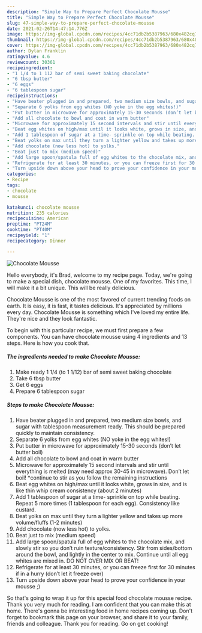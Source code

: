 ```yaml
---
description: "Simple Way to Prepare Perfect Chocolate Mousse"
title: "Simple Way to Prepare Perfect Chocolate Mousse"
slug: 47-simple-way-to-prepare-perfect-chocolate-mousse
date: 2021-02-26T14:47:14.776Z
image: https://img-global.cpcdn.com/recipes/4cc71db2b5387963/680x482cq70/chocolate-mousse-recipe-main-photo.jpg
thumbnail: https://img-global.cpcdn.com/recipes/4cc71db2b5387963/680x482cq70/chocolate-mousse-recipe-main-photo.jpg
cover: https://img-global.cpcdn.com/recipes/4cc71db2b5387963/680x482cq70/chocolate-mousse-recipe-main-photo.jpg
author: Dylan Franklin
ratingvalue: 4.6
reviewcount: 30361
recipeingredient:
- "1 1/4 to 1 112 bar of semi sweet baking chocolate"
- "6 tbsp butter"
- "6 eggs"
- "6 tablespoon sugar"
recipeinstructions:
- "Have beater plugged in and prepared, two medium size bowls, and sugar with tablespoon measurement ready. This should be prepared quickly to maintain consistency."
- "Separate 6 yolks from egg whites (NO yoke in the egg whites!)"
- "Put butter in microwave for approximately 15-30 seconds (don’t let butter boil)"
- "Add all chocolate to bowl and coat in warm butter"
- "Microwave for approximately 15 second intervals and stir until everything is melted (may need approx 30-45 in microwave). Don’t let boil! *continue to stir as you follow the remaining instructions"
- "Beat egg whites on high/max until it looks white, grows in size, and is like thin whip cream consistency (about 2 minutes)"
- "Add 1 tablespoon of sugar at a time- sprinkle on top while beating. Repeat 5 more times (1 tablespoon for each egg). Consistency like custard."
- "Beat yolks on max until they turn a lighter yellow and takes up more volume/fluffs (1-2 minutes)"
- "Add chocolate (now less hot) to yolks."
- "Beat just to mix (medium speed)"
- "Add large spoon/spatula full of egg whites to the chocolate mix, and slowly stir so you don’t ruin texture/consistency. Stir from sides/bottom around the bowl, and lightly in the center to mix. Continue until all egg whites are mixed in. DO NOT OVER MIX OR BEAT!"
- "Refrigerate for at least 30 minutes, or you can freeze first for 30 minutes if in a hurry (don’t let it freeze over)"
- "Turn upside down above your head to prove your confidence in your mousse ;)"
categories:
- Recipe
tags:
- chocolate
- mousse

katakunci: chocolate mousse 
nutrition: 235 calories
recipecuisine: American
preptime: "PT24M"
cooktime: "PT40M"
recipeyield: "1"
recipecategory: Dinner

---
```



![Chocolate Mousse](https://img-global.cpcdn.com/recipes/4cc71db2b5387963/680x482cq70/chocolate-mousse-recipe-main-photo.jpg)

Hello everybody, it's Brad, welcome to my recipe page. Today, we're going to make a special dish, chocolate mousse. One of my favorites. This time, I will make it a bit unique. This will be really delicious.

Chocolate Mousse is one of the most favored of current trending foods on earth. It is easy, it is fast, it tastes delicious. It's appreciated by millions every day. Chocolate Mousse is something which I've loved my entire life. They're nice and they look fantastic.




To begin with this particular recipe, we must first prepare a few components. You can have chocolate mousse using 4 ingredients and 13 steps. Here is how you cook that.

<!--inarticleads1-->

##### The ingredients needed to make Chocolate Mousse:

1. Make ready 1 1/4 (to 1 1/12) bar of semi sweet baking chocolate
1. Take 6 tbsp butter
1. Get 6 eggs
1. Prepare 6 tablespoon sugar




<!--inarticleads2-->

##### Steps to make Chocolate Mousse:

1. Have beater plugged in and prepared, two medium size bowls, and sugar with tablespoon measurement ready. This should be prepared quickly to maintain consistency.
1. Separate 6 yolks from egg whites (NO yoke in the egg whites!)
1. Put butter in microwave for approximately 15-30 seconds (don’t let butter boil)
1. Add all chocolate to bowl and coat in warm butter
1. Microwave for approximately 15 second intervals and stir until everything is melted (may need approx 30-45 in microwave). Don’t let boil! *continue to stir as you follow the remaining instructions
1. Beat egg whites on high/max until it looks white, grows in size, and is like thin whip cream consistency (about 2 minutes)
1. Add 1 tablespoon of sugar at a time- sprinkle on top while beating. Repeat 5 more times (1 tablespoon for each egg). Consistency like custard.
1. Beat yolks on max until they turn a lighter yellow and takes up more volume/fluffs (1-2 minutes)
1. Add chocolate (now less hot) to yolks.
1. Beat just to mix (medium speed)
1. Add large spoon/spatula full of egg whites to the chocolate mix, and slowly stir so you don’t ruin texture/consistency. Stir from sides/bottom around the bowl, and lightly in the center to mix. Continue until all egg whites are mixed in. DO NOT OVER MIX OR BEAT!
1. Refrigerate for at least 30 minutes, or you can freeze first for 30 minutes if in a hurry (don’t let it freeze over)
1. Turn upside down above your head to prove your confidence in your mousse ;)




So that's going to wrap it up for this special food chocolate mousse recipe. Thank you very much for reading. I am confident that you can make this at home. There's gonna be interesting food in home recipes coming up. Don't forget to bookmark this page on your browser, and share it to your family, friends and colleague. Thank you for reading. Go on get cooking!
